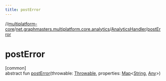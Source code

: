 ```yaml
---
title: postError
---
```

//[multiplatform-core](../../../index.html)/[net.graphmasters.multiplatform.core.analytics](../index.html)/[AnalyticsHandler](index.html)/[postError](post-error.html)



# postError



[common]\
abstract fun [postError](post-error.html)(throwable: [Throwable](https://kotlinlang.org/api/latest/jvm/stdlib/kotlin/-throwable/index.html), properties: [Map](https://kotlinlang.org/api/latest/jvm/stdlib/kotlin.collections/-map/index.html)&lt;[String](https://kotlinlang.org/api/latest/jvm/stdlib/kotlin/-string/index.html), [Any](https://kotlinlang.org/api/latest/jvm/stdlib/kotlin/-any/index.html)&gt;)




